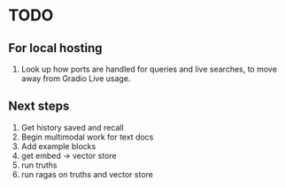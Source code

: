 # TODO

## For local hosting

1) Look up how ports are handled for queries and live searches, to move away from Gradio Live usage.

## Next steps

1) Get history saved and recall 
1) Begin multimodal work for text docs
1) Add example blocks
1) get embed -> vector store
1) run truths
1) run ragas on truths and vector store